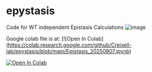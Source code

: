 # epystasis
Code for WT independent Epistasis Calculations
![image](https://github.com/user-attachments/assets/828ab39c-3dbe-401e-9115-7d4a017cb8cb)


Google colab file is at:
[![Open In Colab] (https://colab.research.google.com/github/Creixell-lab/epystasis/blob/main/Epistasis_20250807.ipynb)


[![Open In Colab](https://colab.research.google.com/assets/colab-badge.svg)](https://colab.research.google.com/github/<USER>/<REPO>/blob/<BRANCH>/<PATH/TO/NOTEBOOK>.ipynb)

